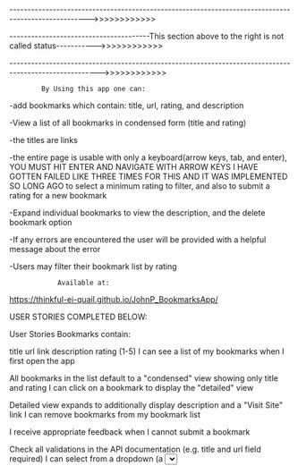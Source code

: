 ---------------------------------------------------------------------------------------------------->>>>>>>>>>>>

---------------------------------------This section above to the right is not called status----------->>>>>>>>>>>>

------------------------------------------------------------------------------------------------------->>>>>>>>>>>>


            By Using this app one can:

 -add bookmarks which contain: title, url, rating, and description

 -View a list of all bookmarks in condensed form (title and rating)
 
 -the titles are links
 
 -the  entire page is usable with only a keyboard(arrow keys, tab, and enter), 
 YOU MUST HIT ENTER AND NAVIGATE WITH ARROW KEYS
I HAVE GOTTEN FAILED LIKE THREE TIMES FOR THIS
AND IT WAS IMPLEMENTED SO LONG AGO
 to select a minimum rating to filter, 
 and also to submit a rating for a new  bookmark

 -Expand individual bookmarks to view the description, and the delete bookmark option
 
 -If any errors are encountered the user will be provided with a helpful message about the error
 
 -Users may filter their bookmark list by rating





                Available at:


https://thinkful-ei-quail.github.io/JohnP_BookmarksApp/




USER STORIES COMPLETED BELOW:

User Stories
Bookmarks contain:

title
url link
description
rating (1-5)
I can see a list of my bookmarks when I first open the app

All bookmarks in the list default to a "condensed" view showing only title and rating
I can click on a bookmark to display the "detailed" view

Detailed view expands to additionally display description and a "Visit Site" link
I can remove bookmarks from my bookmark list

I receive appropriate feedback when I cannot submit a bookmark

Check all validations in the API documentation (e.g. title and url field required)
I can select from a dropdown (a <select> element) a "minimum rating" to filter the list by all bookmarks rated at or above the chosen selection


